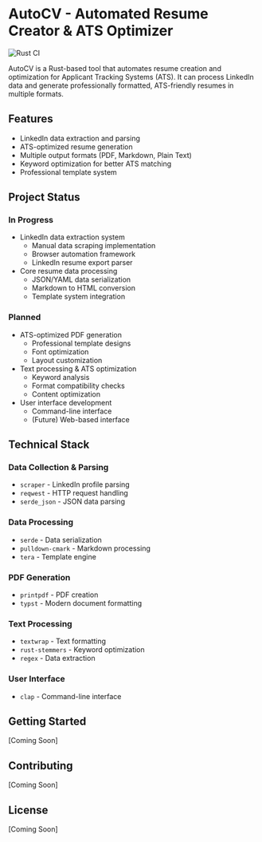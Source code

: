 # AutoCV - Automated Resume Creator & ATS Optimizer

![Rust CI](https://github.com/johngao122/AutoCV/actions/workflows/ci.yml/badge.svg)

AutoCV is a Rust-based tool that automates resume creation and optimization for Applicant Tracking Systems (ATS). It can process LinkedIn data and generate professionally formatted, ATS-friendly resumes in multiple formats.

## Features

-   LinkedIn data extraction and parsing
-   ATS-optimized resume generation
-   Multiple output formats (PDF, Markdown, Plain Text)
-   Keyword optimization for better ATS matching
-   Professional template system

## Project Status

### In Progress

-   LinkedIn data extraction system
    -   Manual data scraping implementation
    -   Browser automation framework
    -   LinkedIn resume export parser
-   Core resume data processing
    -   JSON/YAML data serialization
    -   Markdown to HTML conversion
    -   Template system integration

### Planned

-   ATS-optimized PDF generation
    -   Professional template designs
    -   Font optimization
    -   Layout customization
-   Text processing & ATS optimization
    -   Keyword analysis
    -   Format compatibility checks
    -   Content optimization
-   User interface development
    -   Command-line interface
    -   (Future) Web-based interface

## Technical Stack

### Data Collection & Parsing

-   `scraper` - LinkedIn profile parsing
-   `reqwest` - HTTP request handling
-   `serde_json` - JSON data parsing

### Data Processing

-   `serde` - Data serialization
-   `pulldown-cmark` - Markdown processing
-   `tera` - Template engine

### PDF Generation

-   `printpdf` - PDF creation
-   `typst` - Modern document formatting

### Text Processing

-   `textwrap` - Text formatting
-   `rust-stemmers` - Keyword optimization
-   `regex` - Data extraction

### User Interface

-   `clap` - Command-line interface

## Getting Started

[Coming Soon]

## Contributing

[Coming Soon]

## License

[Coming Soon]
